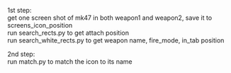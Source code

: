 1st step:  
get one screen shot of mk47 in both weapon1 and weapon2, save it to screens_icon_position  
run search_rects.py to get attach position  
run search_white_rects.py to get weapon name, fire_mode, in_tab position  

2nd step:  
run match.py to match the icon to its name  


